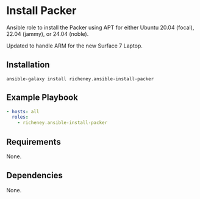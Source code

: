 # Install Packer

Ansible role to install the Packer using APT for either Ubuntu 20.04 (focal), 22.04 (jammy), or 24.04 (noble).

Updated to handle ARM for the new Surface 7 Laptop.

## Installation

`ansible-galaxy install richeney.ansible-install-packer`

## Example Playbook

```yaml
- hosts: all
  roles:
    - richeney.ansible-install-packer
```

## Requirements

None.

## Dependencies

None.
